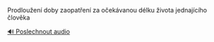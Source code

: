 
Prodloužení doby zaopatření za očekávanou délku života jednajícího člověka

[🔊 Poslechnout audio](/data/7-paragraphs/audio/chapter_92/para_001-Prodlouen-doby-zaopaten-za-oekvanou-dlku-i.mp3)
